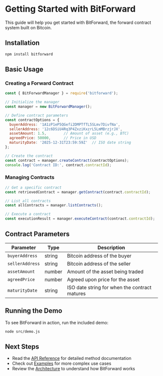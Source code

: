 # Getting Started with BitForward

This guide will help you get started with BitForward, the forward contract system built on Bitcoin.

## Installation

```bash
npm install bitforward
```

## Basic Usage

### Creating a Forward Contract

```javascript
const { BitForwardManager } = require('bitforward');

// Initialize the manager
const manager = new BitForwardManager();

// Define contract parameters
const contractOptions = {
  buyerAddress: '1A1zP1eP5QGefi2DMPTfTL5SLmv7DivfNa',
  sellerAddress: '12c6DSiU4Rq3P4ZxziKxzrL5LmMBrzjrJX',
  assetAmount: 1.5,        // Amount of asset (e.g., BTC)
  agreedPrice: 50000,      // Price in USD
  maturityDate: '2025-12-31T23:59:59Z'  // ISO date string
};

// Create the contract
const contract = manager.createContract(contractOptions);
console.log('Contract ID:', contract.contractId);
```

### Managing Contracts

```javascript
// Get a specific contract
const retrievedContract = manager.getContract(contract.contractId);

// List all contracts
const allContracts = manager.listContracts();

// Execute a contract
const executionResult = manager.executeContract(contract.contractId);
```

## Contract Parameters

| Parameter | Type | Description |
|-----------|------|-------------|
| `buyerAddress` | string | Bitcoin address of the buyer |
| `sellerAddress` | string | Bitcoin address of the seller |
| `assetAmount` | number | Amount of the asset being traded |
| `agreedPrice` | number | Agreed upon price for the asset |
| `maturityDate` | string | ISO date string for when the contract matures |

## Running the Demo

To see BitForward in action, run the included demo:

```bash
node src/demo.js
```

## Next Steps

- Read the [API Reference](./api.md) for detailed method documentation
- Check out [Examples](./examples.md) for more complex use cases
- Review the [Architecture](./architecture.md) to understand how BitForward works